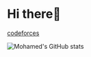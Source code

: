 # Hi there👋  
[codeforces](https://codeforces.com/profile/Mo7amed_Mohsen)

![Mohamed's GitHub stats](https://github-readme-stats.vercel.app/api?username=mohamd-mo7sen&show_icons=true&theme=radical)
